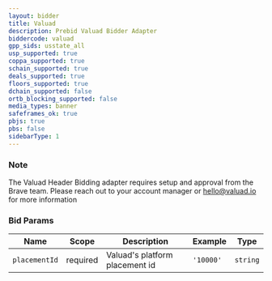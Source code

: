 ```yaml
---
layout: bidder
title: Valuad
description: Prebid Valuad Bidder Adapter
biddercode: valuad
gpp_sids: usstate_all
usp_supported: true
coppa_supported: true
schain_supported: true
deals_supported: true
floors_supported: true
dchain_supported: false
ortb_blocking_supported: false
media_types: banner
safeframes_ok: true
pbjs: true
pbs: false
sidebarType: 1
---
```


### Note

The Valuad Header Bidding adapter requires setup and approval from the Brave team. Please reach out to your account manager or <hello@valuad.io> for more information

### Bid Params

| Name          | Scope    | Description                    | Example    | Type      |
|---------------|----------|--------------------------------|------------|-----------|
| `placementId` | required | Valuad's platform placement id | `'10000'`  | `string`  |